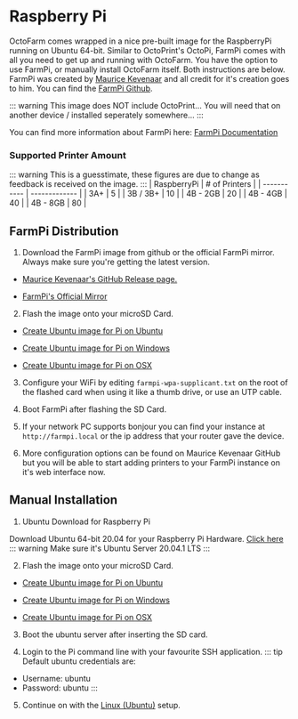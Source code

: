 # Raspberry Pi
OctoFarm comes wrapped in a nice pre-built image for the RaspberryPi running on Ubuntu 64-bit. Similar to OctoPrint's OctoPi, FarmPi comes with all you need to get up and running with OctoFarm. You have the option to use FarmPi, or manually install OctoFarm itself. Both instructions are below.
FarmPi was created by [Maurice Kevenaar](https://github.com/mkevenaar) and all credit for it's creation goes to him. You can find the [FarmPi Github](https://github.com/mkevenaar/FarmPi). 

::: warning This image does NOT include OctoPrint... You will need that on another device / installed seperately somewhere... :::

You can find more information about FarmPi here: [FarmPi Documentation](https://farmpi.kevenaar.name/)

### Supported Printer Amount
::: warning
This is a guesstimate, these figures are due to change as feedback is received on the image.
:::
| RaspberryPi | # of Printers |
| ----------- | ------------- |
| 3A+         | 5             |
| 3B / 3B+    | 10            |
| 4B - 2GB    | 20            |
| 4B - 4GB    | 40            |
| 4B - 8GB    | 80            |


## FarmPi Distribution

1. Download the FarmPi image from github or the official FarmPi mirror. Always make sure you're getting the latest version.

 - [Maurice Kevenaar's GitHub Release page.](https://github.com/mkevenaar/FarmPi/releases/latest)

 - [FarmPi's Official Mirror](https://farmpi.octofarm.net/)

2. Flash the image onto your microSD Card.

 - [Create Ubuntu image for Pi on Ubuntu](https://ubuntu.com/tutorials/create-an-ubuntu-image-for-a-raspberry-pi-on-ubuntu)

 - [Create Ubuntu image for Pi on Windows](https://ubuntu.com/tutorials/create-an-ubuntu-image-for-a-raspberry-pi-on-windows)

 - [Create Ubuntu image for Pi on OSX](https://ubuntu.com/tutorials/create-an-ubuntu-image-for-a-raspberry-pi-on-macos)

3. Configure your WiFi by editing `farmpi-wpa-supplicant.txt` on the root of the flashed card when using it like a thumb drive, or use an UTP cable.
   
4. Boot FarmPi after flashing the SD Card.

5. If your network PC supports bonjour you can find your instance at `http://farmpi.local` or the ip address that your router gave the device.
 
6. More configuration options can be found on Maurice Kevenaar GitHub but you will be able to start adding printers to your FarmPi instance on it's web interface now.

## Manual Installation
1. Ubuntu Download for Raspberry Pi

Download Ubuntu 64-bit 20.04 for your Raspberry Pi Hardware.
[Click here](https://ubuntu.com/download/raspberry-pi)
::: warning
Make sure it's Ubuntu Server 20.04.1 LTS
:::

2. Flash the image onto your microSD Card.

 - [Create Ubuntu image for Pi on Ubuntu](https://ubuntu.com/tutorials/create-an-ubuntu-image-for-a-raspberry-pi-on-ubuntu)

 - [Create Ubuntu image for Pi on Windows](https://ubuntu.com/tutorials/create-an-ubuntu-image-for-a-raspberry-pi-on-windows)

 - [Create Ubuntu image for Pi on OSX](https://ubuntu.com/tutorials/create-an-ubuntu-image-for-a-raspberry-pi-on-macos)

3. Boot the ubuntu server after inserting the SD card.

4. Login to the Pi command line with your favourite SSH application.
::: tip
Default ubuntu credentials are: 
 - Username: ubuntu
 - Password: ubuntu
:::

5. Continue on with the [Linux (Ubuntu)](/src/installation/install-linux-ubuntu.md) setup.
